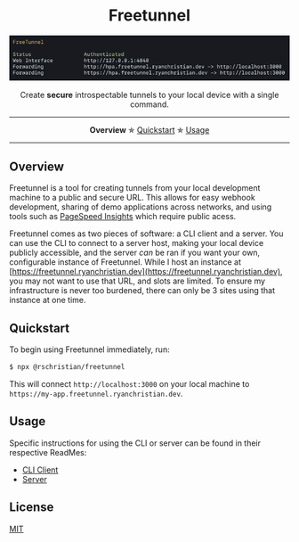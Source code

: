 <h1 align="center">Freetunnel</h1>

<div align="center">
    <img
       alt="Image of terminal running Freetunnel"
       src="https://raw.githubusercontent.com/rschristian/freetunnel/master/media/freetunnel.png"
     />
</div>
<p align="center">Create <strong>secure</strong> introspectable tunnels to your local device with a single command.</p>

---

<p align="center">
  <strong>Overview</strong> ✯
  <a href="#quickstart">Quickstart</a> ✯
  <a href="#usage">Usage</a>
</p>

---

## Overview

Freetunnel is a tool for creating tunnels from your local development machine to a public and secure URL. This allows for easy webhook development, sharing of demo applications across networks, and using tools such as [PageSpeed Insights](https://developers.google.com/speed/pagespeed/insights/) which require public acess.

Freetunnel comes as two pieces of software: a CLI client and a server. You can use the CLI to connect to a server host, making your local device publicly accessible, and the server _can_ be ran if you want your own, configurable instance of Freetunnel. While I host an instance at [https://freetunnel.ryanchristian.dev](https://freetunnel.ryanchristian.dev), you may not want to use that URL, and slots are limited. To ensure my infrastructure is never too burdened, there can only be 3 sites using that instance at one time.

## Quickstart

To begin using Freetunnel immediately, run:

```sh
$ npx @rschristian/freetunnel
```

This will connect `http://localhost:3000` on your local machine to `https://my-app.freetunnel.ryanchristian.dev`.

## Usage

Specific instructions for using the CLI or server can be found in their respective ReadMes:

- [CLI Client](./packages/client/README.md)
- [Server](./packages/server/README.md)

## License

[MIT](https://github.com/rschristian/freetunnel/blob/master/LICENSE)
